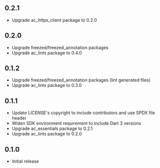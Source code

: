 ## 0.2.1

- Upgrade ac_httpx_client package to 0.2.0

## 0.2.0

- Upgrade freezed/freezed_annotation packages
- Upgrade ac_lints package to 0.4.0

## 0.1.2

- Upgrade freezed/freezed_annotation packages (lint generated files)
- Upgrade ac_lints package to 0.3.0

## 0.1.1

- Update LICENSE's copyright to include contributors and use SPDX file header
- Widen SDK environment requirement to include Dart 3 versions
- Upgrade ac_essentials package to 0.2.1
- Upgrade ac_lints package to 0.2.0

## 0.1.0

- Initial release
